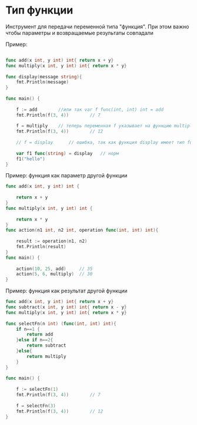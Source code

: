 # Тип функции

Инструмент для передачи переменной типа "функция". При этом важно чтобы параметры и возвращаемые результаты совпадали

Пример:
```go

func add(x int, y int) int{ return x + y}
func multiply(x int, y int) int{ return x * y}
 
func display(message string){
    fmt.Println(message)
}
 
func main() {
     
    f := add        //или так var f func(int, int) int = add
    fmt.Println(f(3, 4))        // 7
     
    f = multiply    // теперь переменная f указывает на функцию multiply
    fmt.Println(f(3, 4))        // 12
     
    // f = display      // ошибка, так как функция display имеет тип func(string)
     
    var f1 func(string) = display   // норм 
    f1("hello")
}
```

Пример: функция как параметр другой функции
```go
func add(x int, y int) int {
     
    return x + y
}
func multiply(x int, y int) int {
     
    return x * y
}
func action(n1 int, n2 int, operation func(int, int) int){
 
    result := operation(n1, n2)
    fmt.Println(result)
}
func main() {
     
    action(10, 25, add)     // 35
    action(5, 6, multiply)  // 30
}
```

Пример: функция как результат другой функции
```go
func add(x int, y int) int{ return x + y}
func subtract(x int, y int) int{ return x - y}
func multiply(x int, y int) int{ return x * y}
 
func selectFn(n int) (func(int, int) int){
    if n==1 {
        return add
    }else if n==2{
        return subtract
    }else{
        return multiply
    }
}
 
func main() {
     
    f := selectFn(1)
    fmt.Println(f(3, 4))        // 7
     
    f = selectFn(3)
    fmt.Println(f(3, 4))        // 12
}
```